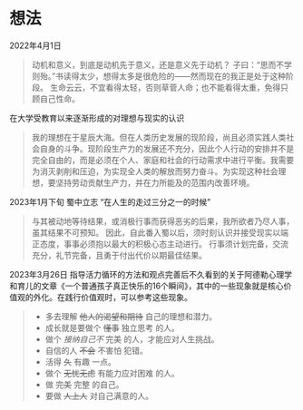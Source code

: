 # 想法

2022年4月1日

> 动机和意义，到底是动机先于意义，还是意义先于动机？
> 子曰：“思而不学则殆。”书读得太少，想得太多是很危险的——然而现在的我正是处于这种阶段。
> 生命云云，不宜看得太轻，否则草菅人命；也不能看得太重，免得只顾自己性命。

在大学受教育以来逐渐形成的对理想与现实的认识

> 我的理想在于星辰大海。但在人类历史发展的现阶段，尚且必须实践人类社会自身的斗争。现阶段生产力的发展还不充分，因此个人行动的安排并不是完全自由的，而是必须在个人、家庭和社会的行动需求中进行平衡。我需要为消灭剥削和压迫，为实现全人类的解放而努力奋斗。为实现这种社会理想，要坚持劳动贡献生产力，并在力所能及的范围内改善环境。

2023年1月下旬 蜀中立志 “在人生的走过三分之一的时候”

> 与其被动地等待结果，或消极行事而获得恶劣的后果，我所欲者乃尽人事，虽其结果不可预知。
> 因此，自此番入蜀以后，须时刻认识并接受现实以端正态度，事事必须抱以最大的积极心态主动进行。
> 行事须计划完备，交流充分，礼节完备，且勇于付出代价以期最佳结果。

2023年3月26日 指导活力循环的方法和观点完善后不久看到的关于阿德勒心理学和育儿的文章《一个普通孩子真正快乐的16个瞬间》，其中的一些现象就是核心价值观的外化。在践行价值观时，可以参考这些现象。

> - 多去理解 ~~他人的渴望和期待~~ 自己的理想和潜力。
> - 成长就是要做个 ~~懂事~~ 独立思考 的人。
> - 做个 *接纳自己不* 完美 的人，才能应对人生挑战。
> - 自信的人 ~~不会~~ 不害怕 犯错。
> - 活得 ~~久~~ 有趣 一点。
> - 做个 ~~无忧无虑~~ 有能力应对困难 的人。
> - 做 ~~完美~~ 完整 的自己。
> - 要做 ~~人上人~~ 对自己满意的人。
